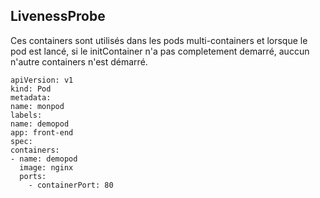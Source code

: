 ## LivenessProbe

Ces containers sont utilisés dans les pods multi-containers et lorsque le pod est lancé, si le initContainer n'a pas completement demarré, auccun n'autre containers n'est démarré.


```
apiVersion: v1
kind: Pod
metadata:
name: monpod
labels:
name: demopod
app: front-end
spec:
containers:
- name: demopod
  image: nginx
  ports:
    - containerPort: 80
```